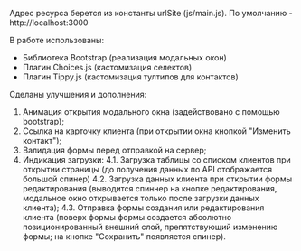 Адрес ресурса берется из константы urlSite (js/main.js). По умолчанию - http://localhost:3000

В работе использованы:
* Библиотека Bootstrap (реализация модальных окон)
* Плагин Choices.js (кастомизация селектов)
* Плагин Tippy.js (кастомизация тултипов для контактов)

Сделаны улучшения и дополнения:
1. Анимация открытия модального окна (задействовано с помощью bootstrap);
2. Ссылка на карточку клиента (при открытии окна кнопкой "Изменить контакт");
3. Валидация формы перед отправкой на сервер;
4. Индикация загрузки:
	4.1. Загрузка таблицы со списком клиентов при открытии страницы (до получения данных по API отображается большой спинер)
	4.2. Загрузка данных клиента при открытии формы редактирования (выводится спиннер на кнопке редактирования, модальное окно открывается только после загрузки данных клиента);
	4.3. Отправка формы создания или редактирования клиента (поверх формы формы создается абсолютно позиционированный внешний слой, препятствующий изменению формы; на кнопке "Сохранить" появляется спинер).

	



